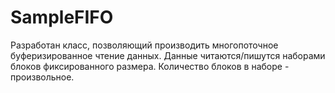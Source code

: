 # SampleFIFO

Разработан класс, позволяющий производить многопоточное буферизированное чтение данных. 
Данные читаются/пишутся наборами блоков фиксированного размера. Количество блоков в наборе - произвольное.
